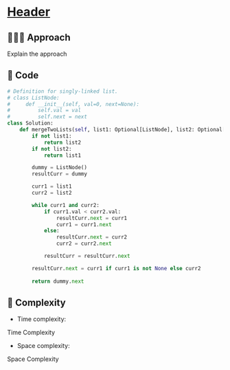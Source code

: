# [Header](link)

## 🧑🏻‍💻 Approach
<!-- Describe your approach to solving the problem. -->
Explain the approach

## 🔐 Code

``` python
# Definition for singly-linked list.
# class ListNode:
#     def __init__(self, val=0, next=None):
#         self.val = val
#         self.next = next
class Solution:
    def mergeTwoLists(self, list1: Optional[ListNode], list2: Optional[ListNode]) -> Optional[ListNode]:
        if not list1:
            return list2
        if not list2:
            return list1

        dummy = ListNode()
        resultCurr = dummy

        curr1 = list1
        curr2 = list2

        while curr1 and curr2:
            if curr1.val < curr2.val:
                resultCurr.next = curr1
                curr1 = curr1.next
            else: 
                resultCurr.next = curr2
                curr2 = curr2.next

            resultCurr = resultCurr.next

        resultCurr.next = curr1 if curr1 is not None else curr2
        
        return dummy.next
```

## 🧩 Complexity

- Time complexity:
<!-- Add your time complexity here, e.g. $O(n)$ -->
Time Complexity

- Space complexity:
<!-- Add your space complexity here, e.g. $O(n)$ -->
Space Complexity
